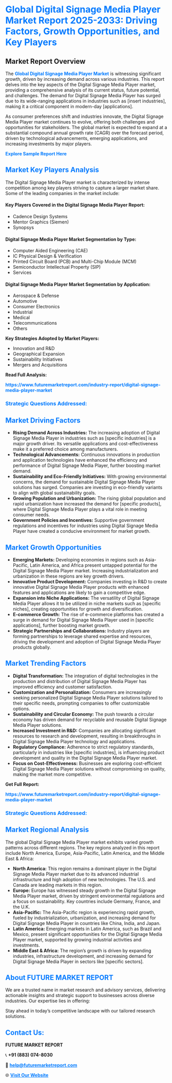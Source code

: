 <h1 style="color: #007BFF;">Global Digital Signage Media Player Market Report 2025-2033: Driving Factors, Growth Opportunities, and Key Players</h1>

<section id="overview">
<h2>Market Report Overview</h2>
<p>The <a href="https://www.futuremarketreport.com/industry-report/digital-signage-media-player-market" style="color: #007BFF; text-decoration: none;"><strong>Global Digital Signage Media Player Market</strong></a> is witnessing significant growth, driven by increasing demand across various industries. This report delves into the key aspects of the Digital Signage Media Player market, providing a comprehensive analysis of its current status, future potential, and challenges. The demand for Digital Signage Media Player has surged due to its wide-ranging applications in industries such as [insert industries], making it a critical component in modern-day [applications].</p>
<p>As consumer preferences shift and industries innovate, the Digital Signage Media Player market continues to evolve, offering both challenges and opportunities for stakeholders. The global market is expected to expand at a substantial compound annual growth rate (CAGR) over the forecast period, driven by technological advancements, emerging applications, and increasing investments by major players.</p>
</section>

<section id="overview">
<p><a href="https://www.futuremarketreport.com/request-sample/reportId=33168" style="color: #007BFF; text-decoration: none;"><strong>Explore Sample Report Here</strong></a></p>
</section>

<section id="key-players">
<h2 style="color: #007BFF;">Market Key Players Analysis</h2>
<p>The Digital Signage Media Player market is characterized by intense competition among key players striving to capture a larger market share. Some of the leading companies in the market include:</p>
<h4>Key Players Covered in the Digital Signage Media Player Report:</h4>
<ul><li>Cadence Design Systems</li><li>Mentor Graphics (Siemen)</li><li>Synopsys</li></ul>
<h4>Digital Signage Media Player Market Segmentation by Type:</h4>
<ul><li>Computer Aided Engineering (CAE)</li><li>IC Physical Design &amp; Verification</li><li>Printed Circuit Board (PCB) and Multi-Chip Module (MCM)</li><li>Semiconductor Intellectual Property (SIP)</li><li>Services</li></ul>

<h4>Digital Signage Media Player Market Segmentation by Application:</h4>
<ul><li>Aerospace &amp; Defense</li><li>Automotive</li><li>Consumer Electronics</li><li>Industrial</li><li>Medical</li><li>Telecommunications</li><li>Others</li></ul>
<p><strong>Key Strategies Adopted by Market Players:</strong></p>
<ul>
<li>Innovation and R&D</li>
<li>Geographical Expansion</li>
<li>Sustainability Initiatives</li>
<li>Mergers and Acquisitions</li>
</ul>
</section>

<section>
<p><strong>Read Full Analysis: </strong></p><a href="https://www.futuremarketreport.com/industry-report/digital-signage-media-player-market" style="color: #007BFF; text-decoration: none;"><strong>https://www.futuremarketreport.com/industry-report/digital-signage-media-player-market</strong></a>
<h3 style="color: #007BFF;">Strategic Questions Addressed:</h3>
</section>

<section id="driving-factors">
<h2 style="color: #007BFF;">Market Driving Factors</h2>
<ul>
<li><strong>Rising Demand Across Industries:</strong> The increasing adoption of Digital Signage Media Player in industries such as [specific industries] is a major growth driver. Its versatile applications and cost-effectiveness make it a preferred choice among manufacturers.</li>
<li><strong>Technological Advancements:</strong> Continuous innovations in production and application technologies have enhanced the efficiency and performance of Digital Signage Media Player, further boosting market demand.</li>
<li><strong>Sustainability and Eco-Friendly Initiatives:</strong> With growing environmental concerns, the demand for sustainable Digital Signage Media Player solutions has surged. Companies are investing in eco-friendly variants to align with global sustainability goals.</li>
<li><strong>Growing Population and Urbanization:</strong> The rising global population and rapid urbanization have increased the demand for [specific products], where Digital Signage Media Player plays a vital role in meeting consumer needs.</li>
<li><strong>Government Policies and Incentives:</strong> Supportive government regulations and incentives for industries using Digital Signage Media Player have created a conducive environment for market growth.</li>
</ul>
</section>

<section id="growth-opportunities">
<h2 style="color: #007BFF;">Market Growth Opportunities</h2>
<ul>
<li><strong>Emerging Markets:</strong> Developing economies in regions such as Asia-Pacific, Latin America, and Africa present untapped potential for the Digital Signage Media Player market. Increasing industrialization and urbanization in these regions are key growth drivers.</li>
<li><strong>Innovative Product Development:</strong> Companies investing in R&D to create innovative Digital Signage Media Player products with enhanced features and applications are likely to gain a competitive edge.</li>
<li><strong>Expansion into Niche Applications:</strong> The versatility of Digital Signage Media Player allows it to be utilized in niche markets such as [specific niches], creating opportunities for growth and diversification.</li>
<li><strong>E-commerce Growth:</strong> The rise of e-commerce platforms has created a surge in demand for Digital Signage Media Player used in [specific applications], further boosting market growth.</li>
<li><strong>Strategic Partnerships and Collaborations:</strong> Industry players are forming partnerships to leverage shared expertise and resources, driving the development and adoption of Digital Signage Media Player products globally.</li>
</ul>
</section>

<section id="trending-factors">
<h2 style="color: #007BFF;">Market Trending Factors</h2>
<ul>
<li><strong>Digital Transformation:</strong> The integration of digital technologies in the production and distribution of Digital Signage Media Player has improved efficiency and customer satisfaction.</li>
<li><strong>Customization and Personalization:</strong> Consumers are increasingly seeking personalized Digital Signage Media Player solutions tailored to their specific needs, prompting companies to offer customizable options.</li>
<li><strong>Sustainability and Circular Economy:</strong> The push towards a circular economy has driven demand for recyclable and reusable Digital Signage Media Player solutions.</li>
<li><strong>Increased Investment in R&D:</strong> Companies are allocating significant resources to research and development, resulting in breakthroughs in Digital Signage Media Player technology and applications.</li>
<li><strong>Regulatory Compliance:</strong> Adherence to strict regulatory standards, particularly in industries like [specific industries], is influencing product development and quality in the Digital Signage Media Player market.</li>
<li><strong>Focus on Cost-Effectiveness:</strong> Businesses are exploring cost-efficient Digital Signage Media Player solutions without compromising on quality, making the market more competitive.</li>
</ul>
</section>

<section>
<p><strong>Get Full Report: </strong></p><a href="https://www.futuremarketreport.com/industry-report/digital-signage-media-player-market" style="color: #007BFF; text-decoration: none;"><strong>https://www.futuremarketreport.com/industry-report/digital-signage-media-player-market</strong></a>
<h3 style="color: #007BFF;">Strategic Questions Addressed:</h3>
</section>


<section id="regional-analysis">
<h2 style="color: #007BFF;">Market Regional Analysis</h2>
<p>The global Digital Signage Media Player market exhibits varied growth patterns across different regions. The key regions analyzed in this report include North America, Europe, Asia-Pacific, Latin America, and the Middle East & Africa:</p>
<ul>
<li><strong>North America:</strong> This region remains a dominant player in the Digital Signage Media Player market due to its advanced industrial infrastructure and high adoption of new technologies. The U.S. and Canada are leading markets in this region.</li>
<li><strong>Europe:</strong> Europe has witnessed steady growth in the Digital Signage Media Player market, driven by stringent environmental regulations and a focus on sustainability. Key countries include Germany, France, and the U.K.</li>
<li><strong>Asia-Pacific:</strong> The Asia-Pacific region is experiencing rapid growth, fueled by industrialization, urbanization, and increasing demand for Digital Signage Media Player in countries like China, India, and Japan.</li>
<li><strong>Latin America:</strong> Emerging markets in Latin America, such as Brazil and Mexico, present significant opportunities for the Digital Signage Media Player market, supported by growing industrial activities and investments.</li>
<li><strong>Middle East & Africa:</strong> The region’s growth is driven by expanding industries, infrastructure development, and increasing demand for Digital Signage Media Player in sectors like [specific sectors].</li>
</ul>
</section>

<footer>
<h2 style="color: #007BFF;">About FUTURE MARKET REPORT</h2>
<p>We are a trusted name in market research and advisory services, delivering actionable insights and strategic support to businesses across diverse industries. Our expertise lies in offering:</p>

<p>Stay ahead in today’s competitive landscape with our tailored research solutions.</p>

<h2 style="color: #007BFF;">Contact Us:</h2>
<p><strong>FUTURE MARKET REPORT</strong></p>
<p>📞 <strong>+91 (883) 074-8030</strong></p>
<p>📧 <strong><a href="mailto:help@futuremarketreport.com" style="color: #007BFF;">help@futuremarketreport.com</a></strong></p>
<p>🌐 <strong><a href="https://www.futuremarketreport.com/" style="color: #007BFF;">Visit Our Website</a></strong></p>
</footer>